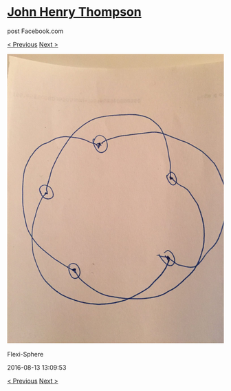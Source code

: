 # [John Henry Thompson](../README.md)
post Facebook.com

[< Previous](2016-08-13-1.md) [Next >](2016-08-13-3.md)

[![](../media/2016-08-13/Flexi-Sphere-1.jpg)](../README.md)

Flexi-Sphere

2016-08-13 13:09:53

[< Previous](2016-08-13-1.md) [Next >](2016-08-13-3.md)